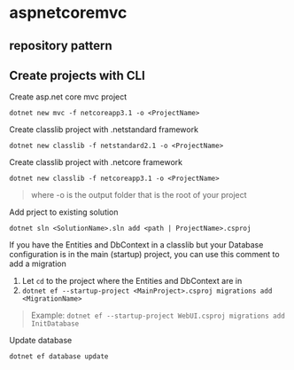# aspnetcoremvc
## repository pattern

## Create projects with CLI

Create asp.net core mvc project

`dotnet new mvc -f netcoreapp3.1 -o <ProjectName>`

Create classlib project with .netstandard framework

`dotnet new classlib -f netstandard2.1 -o <ProjectName>`

Create classlib project with .netcore framework

`dotnet new classlib -f netcoreapp3.1 -o <ProjectName>`

> where -o is the output folder that is the root of your project

Add prject to existing solution

`dotnet sln <SolutionName>.sln add <path | ProjectName>.csproj`

If you have the Entities and DbContext in a classlib but your Database configuration is in the main (startup) project, you can use this comment to add a migration

1. Let `cd` to the project where the Entities and DbContext are in
2. `dotnet ef --startup-project <MainProject>.csproj migrations add <MigrationName>`

> Example: `dotnet ef --startup-project WebUI.csproj migrations add InitDatabase`

Update database

`dotnet ef database update`

